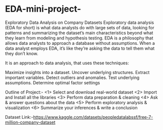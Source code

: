 # EDA-mini-project-
Exploratory Data Analysis on Company Datasets
Exploratory data analysis (EDA for short) is what data analysts do with large sets of data, looking for patterns and summarizing the dataset’s main characteristics beyond what they learn from modeling and hypothesis testing. EDA is a philosophy that allows data analysts to approach a database without assumptions. When a data analyst employs EDA, it’s like they’re asking the data to tell them what they don’t know.

It is an approach to data analysis, that uses these techniques:

Maximize insights into a dataset.
Uncover underlying structures.
Extract important variables.
Detect outliers and anomalies.
Test underlying assumptions.
Determine optimal factor settings

Outline of Project:-
	<1>  Select and download real-world dataset
	<2>  Import and Install all the libraries
	<3>  Perform data preparation & cleaning
	<4>  Ask & answer questions about the data
	<5>  Perform exploratory analysis & visualization
	<6>  Summarize your inferences & write a conclusion


Dataset Link:-https://www.kaggle.com/datasets/peopledatalabssf/free-7-million-company-dataset
